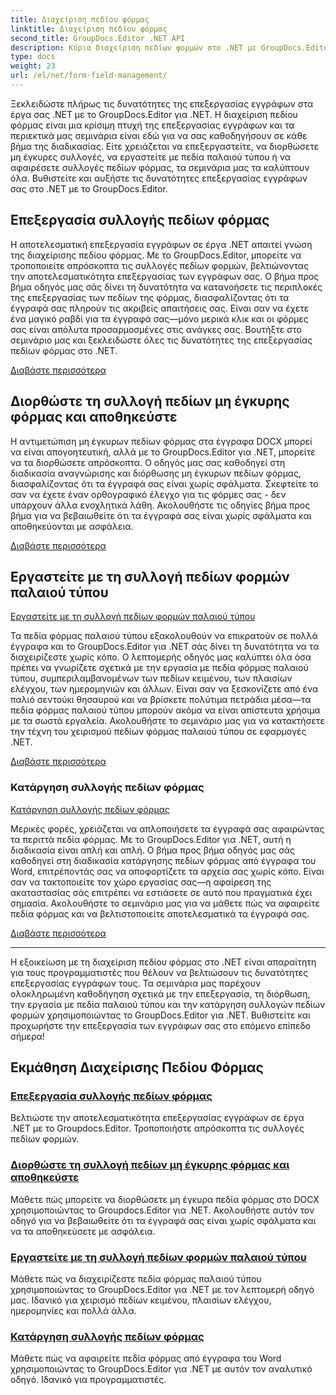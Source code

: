 ```yaml
---
title: Διαχείριση πεδίου φόρμας
linktitle: Διαχείριση πεδίου φόρμας
second_title: GroupDocs.Editor .NET API
description: Κύρια διαχείριση πεδίων φορμών στο .NET με GroupDocs.Editor. Μάθετε να επεξεργάζεστε, να επιδιορθώνετε, να εργάζεστε με παλαιού τύπου και να αφαιρείτε συλλογές πεδίων φορμών απρόσκοπτα.
type: docs
weight: 23
url: /el/net/form-field-management/
---
```

Ξεκλειδώστε πλήρως τις δυνατότητες της επεξεργασίας εγγράφων στα έργα σας .NET με το GroupDocs.Editor για .NET. Η διαχείριση πεδίου φόρμας είναι μια κρίσιμη πτυχή της επεξεργασίας εγγράφων και τα περιεκτικά μας σεμινάρια είναι εδώ για να σας καθοδηγήσουν σε κάθε βήμα της διαδικασίας. Είτε χρειάζεται να επεξεργαστείτε, να διορθώσετε μη έγκυρες συλλογές, να εργαστείτε με πεδία παλαιού τύπου ή να αφαιρέσετε συλλογές πεδίων φόρμας, τα σεμινάρια μας τα καλύπτουν όλα. Βυθιστείτε και αυξήστε τις δυνατότητες επεξεργασίας εγγράφων σας στο .NET με το GroupDocs.Editor.

## Επεξεργασία συλλογής πεδίων φόρμας

Η αποτελεσματική επεξεργασία εγγράφων σε έργα .NET απαιτεί γνώση της διαχείρισης πεδίου φόρμας. Με το GroupDocs.Editor, μπορείτε να τροποποιείτε απρόσκοπτα τις συλλογές πεδίων φορμών, βελτιώνοντας την αποτελεσματικότητα επεξεργασίας των εγγράφων σας. Ο βήμα προς βήμα οδηγός μας σάς δίνει τη δυνατότητα να κατανοήσετε τις περιπλοκές της επεξεργασίας των πεδίων της φόρμας, διασφαλίζοντας ότι τα έγγραφά σας πληρούν τις ακριβείς απαιτήσεις σας. Είναι σαν να έχετε ένα μαγικό ραβδί για τα έγγραφά σας—μόνο μερικά κλικ και οι φόρμες σας είναι απόλυτα προσαρμοσμένες στις ανάγκες σας. Βουτήξτε στο σεμινάριο μας και ξεκλειδώστε όλες τις δυνατότητες της επεξεργασίας πεδίων φόρμας στο .NET.

[Διαβάστε περισσότερα](./edit-form-field-collection/)

## Διορθώστε τη συλλογή πεδίων μη έγκυρης φόρμας και αποθηκεύστε

Η αντιμετώπιση μη έγκυρων πεδίων φόρμας στα έγγραφα DOCX μπορεί να είναι απογοητευτική, αλλά με το GroupDocs.Editor για .NET, μπορείτε να τα διορθώσετε απρόσκοπτα. Ο οδηγός μας σας καθοδηγεί στη διαδικασία αναγνώρισης και διόρθωσης μη έγκυρων πεδίων φόρμας, διασφαλίζοντας ότι τα έγγραφά σας είναι χωρίς σφάλματα. Σκεφτείτε το σαν να έχετε έναν ορθογραφικό έλεγχο για τις φόρμες σας - δεν υπάρχουν άλλα ενοχλητικά λάθη. Ακολουθήστε τις οδηγίες βήμα προς βήμα για να βεβαιωθείτε ότι τα έγγραφά σας είναι χωρίς σφάλματα και αποθηκεύονται με ασφάλεια.

[Διαβάστε περισσότερα](./fix-invalid-form-field-collection-save/)

## Εργαστείτε με τη συλλογή πεδίων φορμών παλαιού τύπου
[Εργαστείτε με τη συλλογή πεδίων φορμών παλαιού τύπου](./work-legacy-form-field-collection/)

Τα πεδία φόρμας παλαιού τύπου εξακολουθούν να επικρατούν σε πολλά έγγραφα και το GroupDocs.Editor για .NET σάς δίνει τη δυνατότητα να τα διαχειρίζεστε χωρίς κόπο. Ο λεπτομερής οδηγός μας καλύπτει όλα όσα πρέπει να γνωρίζετε σχετικά με την εργασία με πεδία φόρμας παλαιού τύπου, συμπεριλαμβανομένων των πεδίων κειμένου, των πλαισίων ελέγχου, των ημερομηνιών και άλλων. Είναι σαν να ξεσκονίζετε από ένα παλιό σεντούκι θησαυρού και να βρίσκετε πολύτιμα πετράδια μέσα—τα πεδία φόρμας παλαιού τύπου μπορούν ακόμα να είναι απίστευτα χρήσιμα με τα σωστά εργαλεία. Ακολουθήστε το σεμινάριο μας για να κατακτήσετε την τέχνη του χειρισμού πεδίων φόρμας παλαιού τύπου σε εφαρμογές .NET.

[Διαβάστε περισσότερα](./work-legacy-form-field-collection/)

### Κατάργηση συλλογής πεδίων φόρμας
[Κατάργηση συλλογής πεδίων φόρμας](./remove-form-field-collection/)

Μερικές φορές, χρειάζεται να απλοποιήσετε τα έγγραφά σας αφαιρώντας τα περιττά πεδία φόρμας. Με το GroupDocs.Editor για .NET, αυτή η διαδικασία είναι απλή και απλή. Ο βήμα προς βήμα οδηγός μας σάς καθοδηγεί στη διαδικασία κατάργησης πεδίων φόρμας από έγγραφα του Word, επιτρέποντάς σας να αποφορτίζετε τα αρχεία σας χωρίς κόπο. Είναι σαν να τακτοποιείτε τον χώρο εργασίας σας—η αφαίρεση της ακαταστασίας σάς επιτρέπει να εστιάσετε σε αυτό που πραγματικά έχει σημασία. Ακολουθήστε το σεμινάριο μας για να μάθετε πώς να αφαιρείτε πεδία φόρμας και να βελτιστοποιείτε αποτελεσματικά τα έγγραφά σας.

[Διαβάστε περισσότερα](./remove-form-field-collection/)

---

Η εξοικείωση με τη διαχείριση πεδίου φόρμας στο .NET είναι απαραίτητη για τους προγραμματιστές που θέλουν να βελτιώσουν τις δυνατότητες επεξεργασίας εγγράφων τους. Τα σεμινάρια μας παρέχουν ολοκληρωμένη καθοδήγηση σχετικά με την επεξεργασία, τη διόρθωση, την εργασία με πεδία παλαιού τύπου και την κατάργηση συλλογών πεδίων φορμών χρησιμοποιώντας το GroupDocs.Editor για .NET. Βυθιστείτε και προχωρήστε την επεξεργασία των εγγράφων σας στο επόμενο επίπεδο σήμερα!
## Εκμάθηση Διαχείρισης Πεδίου Φόρμας
### [Επεξεργασία συλλογής πεδίων φόρμας](./edit-form-field-collection/)
Βελτιώστε την αποτελεσματικότητα επεξεργασίας εγγράφων σε έργα .NET με το Groupdocs.Editor. Τροποποιήστε απρόσκοπτα τις συλλογές πεδίων φορμών.
### [Διορθώστε τη συλλογή πεδίων μη έγκυρης φόρμας και αποθηκεύστε](./fix-invalid-form-field-collection-save/)
Μάθετε πώς μπορείτε να διορθώσετε μη έγκυρα πεδία φόρμας στο DOCX χρησιμοποιώντας το Groupdocs.Editor για .NET. Ακολουθήστε αυτόν τον οδηγό για να βεβαιωθείτε ότι τα έγγραφά σας είναι χωρίς σφάλματα και να τα αποθηκεύσετε με ασφάλεια.
### [Εργαστείτε με τη συλλογή πεδίων φορμών παλαιού τύπου](./work-legacy-form-field-collection/)
Μάθετε πώς να διαχειρίζεστε πεδία φόρμας παλαιού τύπου χρησιμοποιώντας το GroupDocs.Editor για .NET με τον λεπτομερή οδηγό μας. Ιδανικό για χειρισμό πεδίων κειμένου, πλαισίων ελέγχου, ημερομηνίες και πολλά άλλα.
### [Κατάργηση συλλογής πεδίων φόρμας](./remove-form-field-collection/)
Μάθετε πώς να αφαιρείτε πεδία φόρμας από έγγραφα του Word χρησιμοποιώντας το GroupDocs.Editor για .NET με αυτόν τον αναλυτικό οδηγό. Ιδανικό για προγραμματιστές.